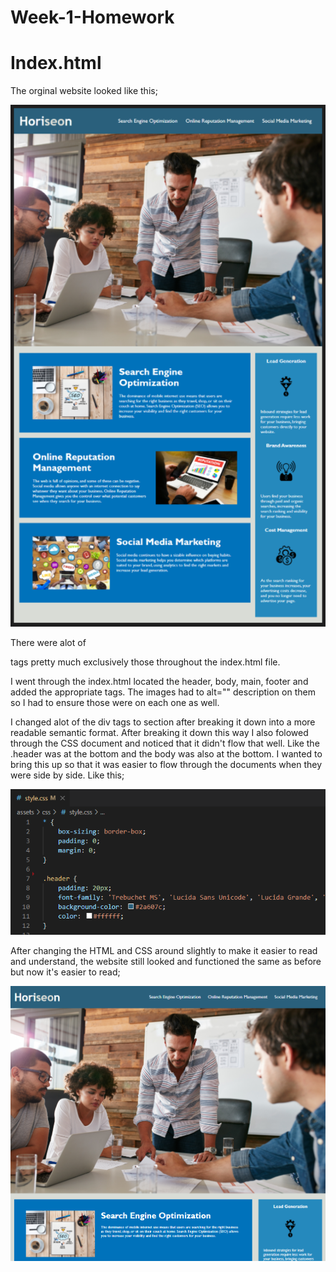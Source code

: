 # Week-1-Homework

# Index.html
The orginal website looked like this;

![This is an image of the website before changes](/assets/images/Before.PNG)

There were alot of <div></div> tags pretty much exclusively those throughout the index.html file. 

I went through the index.html located the header, body, main, footer and added the appropriate tags. The images had to alt="" description on them so I had to ensure those were on each one as well. 

I changed alot of the div tags to section after breaking it down into a more readable semantic format. After breaking it down this way I also folowed through the CSS document and noticed that it didn't flow that well. Like the .header was at the bottom and the body was also at the bottom. I wanted to bring this up so that it was easier to flow through the documents when they were side by side. Like this;

![Example](/assets/images/CSSExample.PNG)

After changing the HTML and CSS around slightly to make it easier to read and understand, the website still looked and functioned the same as before but now it's easier to read;

 ![After Changes](/assets/images/After.PNG)







